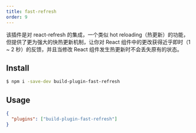 ```yaml
---
title: fast-refresh
order: 9
---
```


该插件是对 react-refresh 的集成，一个类似 hot reloading（热更新）的功能，但提供了更为强大的快热更新机制，让你对 React 组件中的更改获得近乎即时（1 ~ 2 秒）的反馈，并且当修改 React 组件发生热更新时不会丢失原有的状态。

## Install

```bash
$ npm i -save-dev build-plugin-fast-refresh
```

## Usage

```json
{
  "plugins": ["build-plugin-fast-refresh"]
}
```
